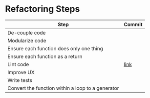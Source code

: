 # Refactoring Steps

| Step                                              | Commit |
|---------------------------------------------------|--------|
| De-couple code                                    |        |
| Modularize code                                   |        |
| Ensure each function does only one thing          |        |
| Ensure each function as a return                  |        |
| Lint code                                         | [link](https://github.com/mjhea0/mosiac/commit/6b0e7c5e787c5d75ff368ac65b8aa4157e2150c8)       |
| Improve UX                                        |        |
| Write tests                                       |        |
| Convert the function within a loop to a generator |        |
